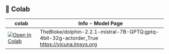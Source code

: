 ## 🦒 Colab
| colab | Info - Model Page
| --- | --- |
[![Open In Colab](https://colab.research.google.com/assets/colab-badge.svg)](https://colab.research.google.com/github/AiratGaliev/text_generation_webui/blob/main/text_generation_webui.ipynb) | TheBloke/dolphin-2.2.1-mistral-7B-GPTQ:gptq-4bit-32g-actorder_True <br /> https://vicuna.lmsys.org
